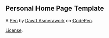 Personal Home Page  Template
----------------------------


A [Pen](https://codepen.io/Dawit0101/pen/vYzvNrM) by [Dawit Asmerawork](https://codepen.io/Dawit0101) on [CodePen](https://codepen.io).

[License](https://codepen.io/license/pen/vYzvNrM).